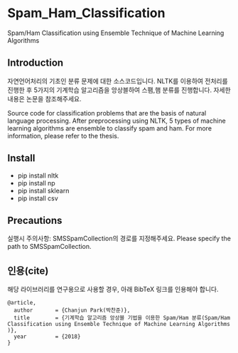 # Spam_Ham_Classification
Spam/Ham Classification using Ensemble Technique of Machine Learning Algorithms 

## Introduction
자연언어처리의 기초인 분류 문제에 대한 소스코드입니다.
NLTK를 이용하여 전처리를 진행한 후 5가지의 기계학습 알고리즘을 앙상블하여 스팸,햄 분류를 진행합니다.
자세한 내용은 논문을 참조해주세요.

Source code for classification problems that are the basis of natural language processing.
After preprocessing using NLTK, 5 types of machine learning algorithms are ensemble to classify spam and ham.
For more information, please refer to the thesis.


## Install
- pip install nltk
- pip install np
- pip install sklearn
- pip install csv

## Precautions
실행시 주의사항: SMSSpamCollection의 경로를 지정해주세요.
Please specify the path to SMSSpamCollection.

## 인용(cite)

해당 라이브러리를 연구용으로 사용할 경우, 아래 BibTeX 링크를 인용해야 합니다.

```
@article,
  author       = {Chanjun Park(박찬준)},
  title        = {기계학습 알고리즘 앙상블 기법을 이용한 Spam/Ham 분류(Spam/Ham Classification using Ensemble Technique of Machine Learning Algorithms )},
  year         = {2018}
}
```
